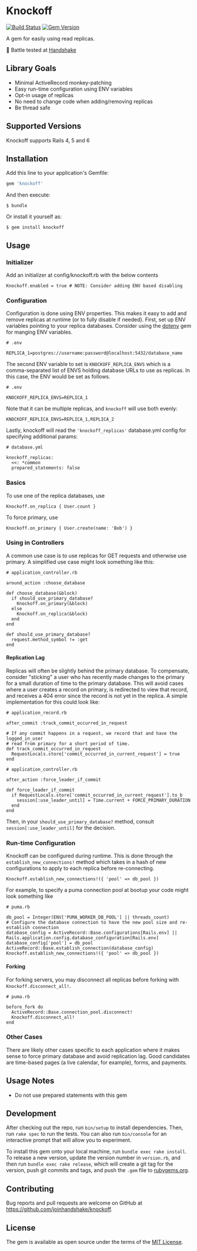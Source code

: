 # Knockoff

[![Build Status](https://travis-ci.com/joinhandshake/knockoff.svg?branch=master)](https://travis-ci.com/github/joinhandshake/knockoff)
[![Gem Version](https://badge.fury.io/rb/knockoff.svg)](https://badge.fury.io/rb/knockoff)

A gem for easily using read replicas.

:handshake: Battle tested at [Handshake](https://joinhandshake.com/)

## Library Goals

* Minimal ActiveRecord monkey-patching
* Easy run-time configuration using ENV variables
* Opt-in usage of replicas
* No need to change code when adding/removing replicas
* Be thread safe

## Supported Versions

Knockoff supports Rails 4, 5 and 6

## Installation

Add this line to your application's Gemfile:

```ruby
gem 'knockoff'
```

And then execute:

    $ bundle

Or install it yourself as:

    $ gem install knockoff

## Usage

### Initializer

Add an initializer at config/knockoff.rb with the below contents

```
Knockoff.enabled = true # NOTE: Consider adding ENV based disabling
```

### Configuration

Configuration is done using ENV properties. This makes it easy to add and remove replicas at runtime (or to fully disable if needed). First, set up ENV variables pointing to your replica databases. Consider using the [dotenv](https://github.com/bkeepers/dotenv) gem for manging ENV variables.

```
# .env

REPLICA_1=postgres://username:password@localhost:5432/database_name
```

The second ENV variable to set is `KNOCKOFF_REPLICA_ENVS` which is a comma-separated list of ENVS holding database URLs to use as replicas. In this case, the ENV would be set as follows.

```
# .env

KNOCKOFF_REPLICA_ENVS=REPLICA_1
```

Note that it can be multiple replicas, and `knockoff` will use both evenly:

```
KNOCKOFF_REPLICA_ENVS=REPLICA_1,REPLICA_2
```

Lastly, knockoff will read the `'knockoff_replicas'` database.yml config for specifying additional params:

```
# database.yml

knockoff_replicas:
  <<: *common
  prepared_statements: false
```

### Basics

To use one of the replica databases, use

```
Knockoff.on_replica { User.count }
```

To force primary, use

```
Knockoff.on_primary { User.create(name: 'Bob') }
```

### Using in Controllers

A common use case is to use replicas for GET requests and otherwise use primary. A simplified use case might look something like this:

```
# application_controller.rb

around_action :choose_database

def choose_database(&block)
  if should_use_primary_database?
    Knockoff.on_primary(&block)
  else
    Knockoff.on_replica(&block)
  end
end

def should_use_primary_database?
  request.method_symbol != :get
end

```

#### Replication Lag

Replicas will often be slightly behind the primary database. To compensate, consider "sticking" a user who has recently made changes to the primary for a small duration of time to the primary database. This will avoid cases where a user creates a record on primary, is redirected to view that record, and receives a 404 error since the record is not yet in the replica. A simple implementation for this could look like:

```
# application_record.rb

after_commit :track_commit_occurred_in_request

# If any commit happens in a request, we record that and have the logged_in_user
# read from primary for a short period of time.
def track_commit_occurred_in_request
  RequestLocals.store['commit_occurred_in_current_request'] = true
end

# application_controller.rb

after_action :force_leader_if_commit

def force_leader_if_commit
  if RequestLocals.store['commit_occurred_in_current_request'].to_b
    session[:use_leader_until] = Time.current + FORCE_PRIMARY_DURATION
  end
end

```

Then, in your `should_use_primary_database?` method, consult `session[:use_leader_until]` for the decision.

### Run-time Configuration

Knockoff can be configured during runtime. This is done through the `establish_new_connections!` method which takes in a hash of new configurations to apply to each replica before re-connecting.

```
Knockoff.establish_new_connections!({ 'pool' => db_pool })
```

For example, to specify a puma connection pool at bootup your code might look something like

```
# puma.rb

db_pool = Integer(ENV['PUMA_WORKER_DB_POOL'] || threads_count)
# Configure the database connection to have the new pool size and re-establish connection
database_config = ActiveRecord::Base.configurations[Rails.env] || Rails.application.config.database_configuration[Rails.env]
database_config['pool'] = db_pool
ActiveRecord::Base.establish_connection(database_config)
Knockoff.establish_new_connections!({ 'pool' => db_pool })

```

#### Forking

For forking servers, you may disconnect all replicas before forking with `Knockoff.disconnect_all!`.

```
# puma.rb

before_fork do
  ActiveRecord::Base.connection_pool.disconnect!
  Knockoff.disconnect_all!
end
```

### Other Cases

There are likely other cases specific to each application where it makes sense to force primary database and avoid replication lag. Good candidates are time-based pages (a live calendar, for example), forms, and payments.

## Usage Notes

* Do not use prepared statements with this gem

## Development

After checking out the repo, run `bin/setup` to install dependencies. Then, run `rake spec` to run the tests. You can also run `bin/console` for an interactive prompt that will allow you to experiment.

To install this gem onto your local machine, run `bundle exec rake install`. To release a new version, update the version number in `version.rb`, and then run `bundle exec rake release`, which will create a git tag for the version, push git commits and tags, and push the `.gem` file to [rubygems.org](https://rubygems.org).

## Contributing

Bug reports and pull requests are welcome on GitHub at https://github.com/joinhandshake/knockoff.

## License

The gem is available as open source under the terms of the [MIT License](http://opensource.org/licenses/MIT).

